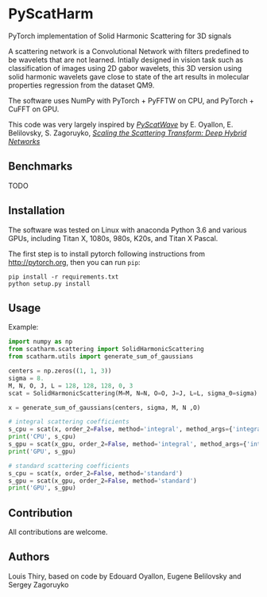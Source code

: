 PyScatHarm
==========

PyTorch implementation of Solid Harmonic Scattering for 3D signals

A scattering network is a Convolutional Network with filters predefined to be wavelets that are not learned.
Intially designed in vision task such as classification of images using 2D gabor wavelets, this 3D version using solid harmonic wavelets gave close to state of the art results in molecular properties regression from the dataset QM9.

The software uses NumPy with PyTorch + PyFFTW on CPU, and PyTorch + CuFFT on GPU.

This code was very largely inspired by [*PyScatWave*](https://github.com/edouardoyallon/pyscatwave) by E. Oyallon, E. Belilovsky, S. Zagoruyko, [*Scaling the Scattering Transform: Deep Hybrid Networks*](https://arxiv.org/abs/1703.08961)

## Benchmarks
TODO

## Installation

The software was tested on Linux with anaconda Python 3.6 and
various GPUs, including Titan X, 1080s, 980s, K20s, and Titan X Pascal.

The first step is to install pytorch following instructions from
<http://pytorch.org>, then you can run `pip`:

```
pip install -r requirements.txt
python setup.py install
```

## Usage

Example:
```python
import numpy as np
from scatharm.scattering import SolidHarmonicScattering
from scatharm.utils import generate_sum_of_gaussians

centers = np.zeros((1, 1, 3))
sigma = 8.
M, N, O, J, L = 128, 128, 128, 0, 3
scat = SolidHarmonicScattering(M=M, N=N, O=O, J=J, L=L, sigma_0=sigma)

x = generate_sum_of_gaussians(centers, sigma, M, N ,O)

# integral scattering coefficients
s_cpu = scat(x, order_2=False, method='integral', method_args={'integral_powers': [1]})
print('CPU', s_cpu)
s_gpu = scat(x_gpu, order_2=False, method='integral', method_args={'integral_powers': [1]})
print('GPU', s_gpu)

# standard scattering coefficients
s_cpu = scat(x, order_2=False, method='standard')
s_gpu = scat(x_gpu, order_2=False, method='standard')
print('GPU', s_gpu)
```

## Contribution

All contributions are welcome.


## Authors

Louis Thiry, based on code by Edouard Oyallon, Eugene Belilovsky and Sergey Zagoruyko
